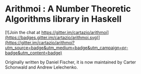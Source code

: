 # Arithmoi : A Number Theoretic Algorithms library in Haskell

[![Join the chat at https://gitter.im/cartazio/arithmoi](https://badges.gitter.im/cartazio/arithmoi.svg)](https://gitter.im/cartazio/arithmoi?utm_source=badge&utm_medium=badge&utm_campaign=pr-badge&utm_content=badge)

Originally written by Daniel Fischer, it is now maintained by Carter Schonwald and Andrew Lelechenko.

